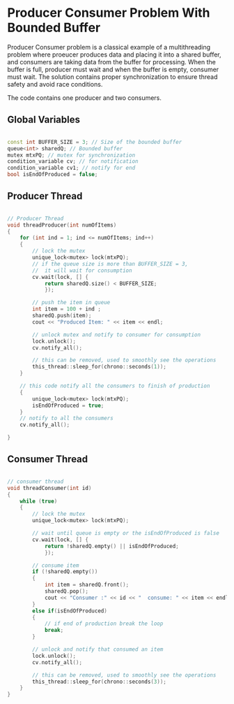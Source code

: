 # Producer Consumer Problem With Bounded Buffer

Producer Consumer problem is a classical example of a multithreading problem where proeucer produces data and placing it into a shared buffer, and consumers are taking data from the buffer for processing. When the buffer is full, producer must wait and when the buffer is empty, consumer must wait. The solution contains proper synchronization to ensure thread safety and avoid race conditions.

The code contains one producer and two consumers.

## Global Variables

```cpp

const int BUFFER_SIZE = 3; // Size of the bounded buffer
queue<int> sharedQ; // Bounded buffer
mutex mtxPQ; // mutex for synchronization
condition_variable cv; // for notification
condition_variable cv1; // notify for end
bool isEndOfProduced = false;

```

## Producer Thread

```cpp

// Producer Thread
void threadProducer(int numOfItems)
{
    for (int ind = 1; ind <= numOfItems; ind++)
    {
        // lock the mutex
        unique_lock<mutex> lock(mtxPQ);
        // if the queue size is more than BUFFER_SIZE = 3,
        //  it will wait for consumption
        cv.wait(lock, [] {
            return sharedQ.size() < BUFFER_SIZE;
            });

        // push the item in queue
        int item = 100 + ind ;
        sharedQ.push(item);
        cout << "Produced Item: " << item << endl;

        // unlock mutex and notify to consumer for consumption
        lock.unlock();
        cv.notify_all();

        // this can be removed, used to smoothly see the operations
        this_thread::sleep_for(chrono::seconds(1));
    }

    // this code notify all the consumers to finish of production
    {
        unique_lock<mutex> lock(mtxPQ);
        isEndOfProduced = true;
    }
    // notify to all the consumers
    cv.notify_all();

}

```

## Consumer Thread

```cpp

// consumer thread
void threadConsumer(int id)
{
    while (true)
    {
        // lock the mutex
        unique_lock<mutex> lock(mtxPQ);

        // wait until queue is empty or the isEndOfProduced is false
        cv.wait(lock, [] {
            return !sharedQ.empty() || isEndOfProduced;
            });

        // consume item
        if (!sharedQ.empty())
        {
            int item = sharedQ.front();
            sharedQ.pop();
            cout << "Consumer :" << id << "  consume: " << item << endl;
        }
        else if(isEndOfProduced)
        {
            // if end of production break the loop
            break;
        }

        // unlock and notify that consumed an item
        lock.unlock();
        cv.notify_all();

        // this can be removed, used to smoothly see the operations
        this_thread::sleep_for(chrono::seconds(3));
    }
}

```
